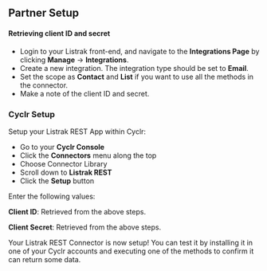 
## Partner Setup

#### Retrieving client ID and secret
*   Login to your Listrak front-end, and navigate to the **Integrations Page** by clicking **Manage** -> **Integrations**.
*   Create a new integration. The integration type should be set to **Email**.
*   Set the scope as **Contact** and **List** if you want to use all the methods in the connector. 
*   Make a note of the client ID and secret.

### Cyclr Setup

Setup your Listrak REST App within Cyclr:

*   Go to your **Cyclr Console**
*   Click the **Connectors** menu along the top
*   Choose Connector Library
*   Scroll down to **Listrak REST**
*   Click the **Setup** button

Enter the following values:

**Client ID**: Retrieved from the above steps.

**Client Secret**: Retrieved from the above steps.


Your Listrak REST Connector is now setup! You can test it by installing it in one of your Cyclr accounts and executing one of the methods to confirm it can return some data.
